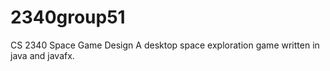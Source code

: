 # 2340group51

CS 2340 Space Game Design
A desktop space exploration game written in java and javafx.
